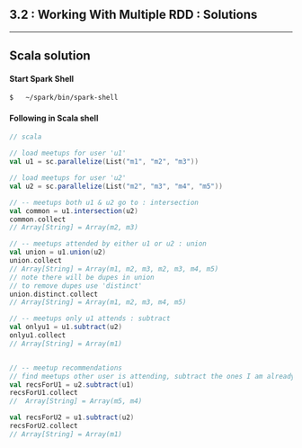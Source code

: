 3.2 : Working With Multiple RDD : Solutions
--------------------------------------------

--------------
Scala solution
--------------

#### Start Spark Shell
```bash
$   ~/spark/bin/spark-shell
```

#### Following in Scala shell

```scala
// scala

// load meetups for user 'u1'
val u1 = sc.parallelize(List("m1", "m2", "m3"))

// load meetups for user 'u2'
val u2 = sc.parallelize(List("m2", "m3", "m4", "m5"))

// -- meetups both u1 & u2 go to : intersection
val common = u1.intersection(u2)
common.collect
// Array[String] = Array(m2, m3)

// -- meetups attended by either u1 or u2 : union
val union = u1.union(u2)
union.collect
// Array[String] = Array(m1, m2, m3, m2, m3, m4, m5)
// note there will be dupes in union
// to remove dupes use 'distinct'
union.distinct.collect
// Array[String] = Array(m1, m2, m3, m4, m5)

// -- meetups only u1 attends : subtract
val onlyu1 = u1.subtract(u2)
onlyu1.collect
// Array[String] = Array(m1)


// -- meetup recommendations
// find meetups other user is attending, subtract the ones I am already going to
val recsForU1 = u2.subtract(u1)
recsForU1.collect
//  Array[String] = Array(m5, m4)

val recsForU2 = u1.subtract(u2)
recsForU2.collect
// Array[String] = Array(m1) 


```